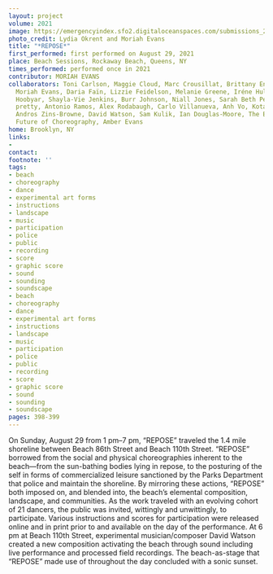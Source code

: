 ```yaml
---
layout: project
volume: 2021
image: https://emergencyindex.sfo2.digitaloceanspaces.com/submissions_2021/images_named/1665428658161___REPOSE_--Moriah_Evans.jpg
photo_credit: Lydia Okrent and Moriah Evans
title: "*REPOSE*"
first_performed: first performed on August 29, 2021
place: Beach Sessions, Rockaway Beach, Queens, NY
times_performed: performed once in 2021
contributor: MORIAH EVANS
collaborators: Toni Carlson, Maggie Cloud, Marc Crousillat, Brittany Engel-Adams,
  Moriah Evans, Daria Faïn, Lizzie Feidelson, Melanie Greene, Iréne Hultman, John
  Hoobyar, Shayla-Vie Jenkins, Burr Johnson, Niall Jones, Sarah Beth Percival, jess
  pretty, Antonio Ramos, Alex Rodabaugh, Carlo Villanueva, Anh Vo, Kota Yamazaki,
  Andros Zins-Browne, David Watson, Sam Kulik, Ian Douglas-Moore, The Bureau for the
  Future of Choreography, Amber Evans
home: Brooklyn, NY
links:
-
contact:
footnote: ''
tags:
- beach
- choreography
- dance
- experimental art forms
- instructions
- landscape
- music
- participation
- police
- public
- recording
- score
- graphic score
- sound
- sounding
- soundscape
- beach
- choreography
- dance
- experimental art forms
- instructions
- landscape
- music
- participation
- police
- public
- recording
- score
- graphic score
- sound
- sounding
- soundscape
pages: 398-399
---
```


On Sunday, August 29 from 1 pm–7 pm, <span class="italic">“REPOSE”</span> traveled the 1.4 mile shoreline between Beach 86th Street and Beach 110th Street. <span class="italic">“REPOSE”</span> borrowed from the social and physical choreographies inherent to the beach—from the sun-bathing bodies lying in repose, to the posturing of the self in forms of commercialized leisure sanctioned by the Parks Department that police and maintain the shoreline. By mirroring these actions, <span class="italic">“REPOSE”</span> both imposed on, and blended into, the beach’s elemental composition, landscape, and communities. As the work traveled with an evolving cohort of 21 dancers, the public was invited, wittingly and unwittingly, to participate. Various instructions and scores for participation were released online and in print prior to and available on the day of the performance. At 6 pm at Beach 110th Street, experimental musician/composer David Watson created a new composition activating the beach through sound including live performance and processed field recordings. The beach-as-stage that <span class="italic">“REPOSE”</span> made use of throughout the day concluded with a sonic sunset.